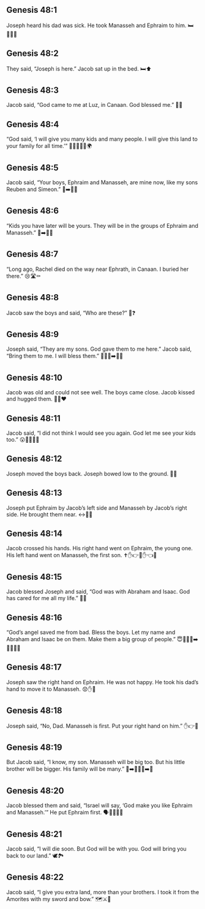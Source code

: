 ## Genesis 48:1
Joseph heard his dad was sick. He took Manasseh and Ephraim to him. 🛏️👨‍👦‍👦
## Genesis 48:2
They said, “Joseph is here.” Jacob sat up in the bed. 🛏️⬆️
## Genesis 48:3
Jacob said, “God came to me at Luz, in Canaan. God blessed me.” 🙏🌟
## Genesis 48:4
“God said, ‘I will give you many kids and many people. I will give this land to your family for all time.’” 🌾👨‍👩‍👧‍👦🌍
## Genesis 48:5
Jacob said, “Your boys, Ephraim and Manasseh, are mine now, like my sons Reuben and Simeon.” 👴➡️👦👦
## Genesis 48:6
“Kids you have later will be yours. They will be in the groups of Ephraim and Manasseh.” 👶➡️👦👦
## Genesis 48:7
“Long ago, Rachel died on the way near Ephrath, in Canaan. I buried her there.” 😢🛣️⚰️
## Genesis 48:8
Jacob saw the boys and said, “Who are these?” 👀❓
## Genesis 48:9
Joseph said, “They are my sons. God gave them to me here.” Jacob said, “Bring them to me. I will bless them.” 👨‍👦‍👦➡️👴🙏
## Genesis 48:10
Jacob was old and could not see well. The boys came close. Jacob kissed and hugged them. 🤗👴❤️
## Genesis 48:11
Jacob said, “I did not think I would see you again. God let me see your kids too.” 😮🙏👨‍👦‍👦
## Genesis 48:12
Joseph moved the boys back. Joseph bowed low to the ground. 🙇‍♂️
## Genesis 48:13
Joseph put Ephraim by Jacob’s left side and Manasseh by Jacob’s right side. He brought them near. ↔️👦👦
## Genesis 48:14
Jacob crossed his hands. His right hand went on Ephraim, the young one. His left hand went on Manasseh, the first son. ✝️✋👉👦✋👈👦
## Genesis 48:15
Jacob blessed Joseph and said, “God was with Abraham and Isaac. God has cared for me all my life.” 🙏👴
## Genesis 48:16
“God’s angel saved me from bad. Bless the boys. Let my name and Abraham and Isaac be on them. Make them a big group of people.” 😇🙏👦👦➡️👨‍👩‍👧‍👦
## Genesis 48:17
Joseph saw the right hand on Ephraim. He was not happy. He took his dad’s hand to move it to Manasseh. 😟✋🔁
## Genesis 48:18
Joseph said, “No, Dad. Manasseh is first. Put your right hand on him.” ✋👉👦
## Genesis 48:19
But Jacob said, “I know, my son. Manasseh will be big too. But his little brother will be bigger. His family will be many.” 👴➡️👦👦🌱➡️🌳
## Genesis 48:20
Jacob blessed them and said, “Israel will say, ‘God make you like Ephraim and Manasseh.’” He put Ephraim first. 🗣️🙏👦➕👦
## Genesis 48:21
Jacob said, “I will die soon. But God will be with you. God will bring you back to our land.” 🕊️🏞️
## Genesis 48:22
Jacob said, “I give you extra land, more than your brothers. I took it from the Amorites with my sword and bow.” 🗺️⚔️🏹
